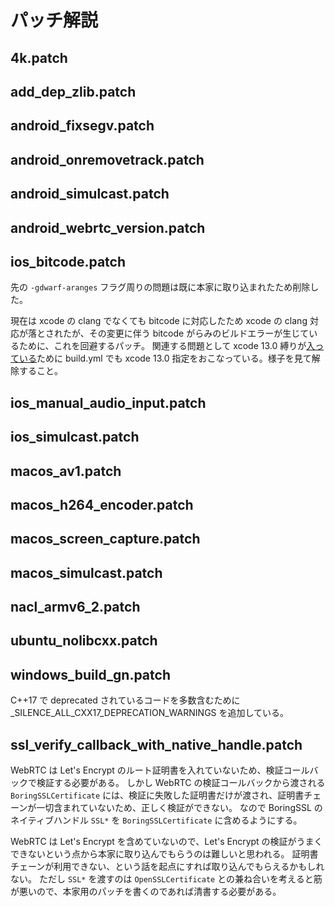 # パッチ解説

## 4k.patch


## add_dep_zlib.patch


## android_fixsegv.patch


## android_onremovetrack.patch


## android_simulcast.patch


## android_webrtc_version.patch


## ios_bitcode.patch

先の `-gdwarf-aranges` フラグ周りの問題は既に本家に取り込まれたため削除した。

現在は xcode の clang でなくても bitcode に対応したため xcode の clang 対応が落とされたが、その変更に伴う bitcode がらみのビルドエラーが生じているために、これを回避するパッチ。
関連する問題として xcode 13.0 縛りが[入っている](https://source.chromium.org/chromium/chromium/src/+/main:build/config/ios/BUILD.gn;l=130)ために build.yml でも xcode 13.0 指定をおこなっている。様子を見て解除すること。

## ios_manual_audio_input.patch


## ios_simulcast.patch


## macos_av1.patch


## macos_h264_encoder.patch


## macos_screen_capture.patch


## macos_simulcast.patch


## nacl_armv6_2.patch


## ubuntu_nolibcxx.patch


## windows_build_gn.patch

C++17 で deprecated されているコードを多数含むために _SILENCE_ALL_CXX17_DEPRECATION_WARNINGS を追加している。

## ssl_verify_callback_with_native_handle.patch

WebRTC は Let's Encrypt のルート証明書を入れていないため、検証コールバックで検証する必要がある。
しかし WebRTC の検証コールバックから渡される `BoringSSLCertificate` には、検証に失敗した証明書だけが渡され、証明書チェーンが一切含まれていないため、正しく検証ができない。
なので BoringSSL のネイティブハンドル `SSL*` を `BoringSSLCertificate` に含めるようにする。

WebRTC は Let's Encrypt を含めていないので、Let's Encrypt の検証がうまくできないという点から本家に取り込んでもらうのは難しいと思われる。
証明書チェーンが利用できない、という話を起点にすれば取り込んでもらえるかもしれない。
ただし `SSL*` を渡すのは `OpenSSLCertificate` との兼ね合いを考えると筋が悪いので、本家用のパッチを書くのであれば清書する必要がある。
